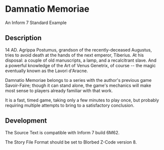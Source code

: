 # Damnatio Memoriae

An Inform 7 Standard Example

## Description

14 AD. Agrippa Postumus, grandson of the recently-deceased Augustus, tries to avoid death at the hands of the next emperor, Tiberius. At his disposal: a couple of old manuscripts, a lamp, and a recalcitrant slave. And a powerful knowledge of the Art of Venus Genetrix, of course -- the magic eventually known as the Lavori d'Aracne.

Damnatio Memoriae belongs to a series with the author's previous game Savoir-Faire; though it can stand alone, the game's mechanics will make most sense to players already familiar with that work. 

It is a fast, timed game, taking only a few minutes to play once, but probably requiring multiple attempts to bring to a satisfactory conclusion.

## Development

The Source Text is compatible with Inform 7 build 6M62.

The Story File Format should be set to Blorbed Z-Code version 8.

